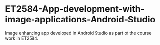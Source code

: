 # ET2584-App-development-with-image-applications-Android-Studio
Image enhancing app developed in Android Studio as part of the course work in ET2584.
